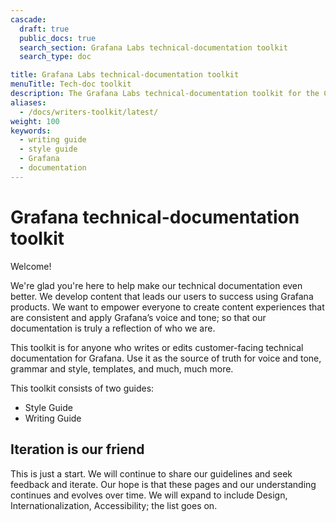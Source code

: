 ```yaml
---
cascade:
  draft: true
  public_docs: true
  search_section: Grafana Labs technical-documentation toolkit
  search_type: doc

title: Grafana Labs technical-documentation toolkit
menuTitle: Tech-doc toolkit
description: The Grafana Labs technical-documentation toolkit for the Community.
aliases:
  - /docs/writers-toolkit/latest/
weight: 100
keywords:
  - writing guide
  - style guide
  - Grafana
  - documentation
---
```


# Grafana technical-documentation toolkit

<!-- vale Grafana.Exclamation = NO -->

Welcome!

<!-- vale Grafana.Exclamation = YES -->

We're glad you're here to help make our technical documentation even better. We develop content that leads our users to success using Grafana products. We want to empower everyone to create content experiences that are consistent and apply Grafana’s voice and tone; so that our documentation is truly a reflection of who we are.

This toolkit is for anyone who writes or edits customer-facing technical documentation for Grafana. Use it as the source of truth for voice and tone, grammar and style, templates, and much, much more.

This toolkit consists of two guides:

- Style Guide
- Writing Guide

## Iteration is our friend

This is just a start. We will continue to share our guidelines and seek feedback and iterate. Our hope is that these pages and our understanding continues and evolves over time. We will expand to include Design, Internationalization, Accessibility; the list goes on.
